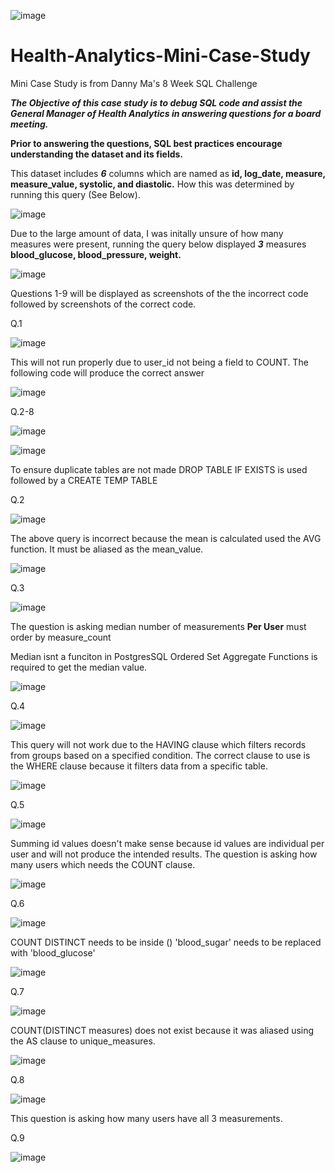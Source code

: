  ![image](https://user-images.githubusercontent.com/74512335/120242435-d903f280-c232-11eb-81f3-7fe8ef892153.png)

# Health-Analytics-Mini-Case-Study
Mini Case Study is from Danny Ma's 8 Week SQL Challenge

***The Objective of this case study is to debug SQL code and assist the General Manager of Health Analytics in answering questions for a board meeting.***

****Prior to answering the questions, SQL best practices encourage understanding the dataset and its fields.****

This dataset includes ***6*** columns which are named as **id, log_date, measure, measure_value, systolic, and diastolic.** 
How this was determined by running this query (See Below).

![image](https://user-images.githubusercontent.com/74512335/120244619-b5dc4180-c238-11eb-91fa-ddb4a6e52b78.png)

Due to the large amount of data, I was initally unsure of how many measures were present, running the query below displayed ***3*** measures **blood_glucose, blood_pressure, weight.**

![image](https://user-images.githubusercontent.com/74512335/120244560-86c5d000-c238-11eb-80d0-cae87d81026c.png)

Questions 1-9 will be displayed as screenshots of the the incorrect code followed by screenshots of the correct code.
 
 Q.1 

![image](https://user-images.githubusercontent.com/74512335/120242106-1a47d280-c232-11eb-9045-c4d39a2582bb.png)

This will not run properly due to user_id not being a field to COUNT. The following code will produce the correct answer

![image](https://user-images.githubusercontent.com/74512335/120315405-54ed5180-c2aa-11eb-8a0c-a5491221f482.png)


Q.2-8 

![image](https://user-images.githubusercontent.com/74512335/120242853-ef5e7e00-c233-11eb-94f6-c594cd501850.png)

![image](https://user-images.githubusercontent.com/74512335/120316235-320f6d00-c2ab-11eb-931d-02be774f64e4.png)

To ensure duplicate tables are not made DROP TABLE IF EXISTS is used followed by a CREATE TEMP TABLE 

Q.2

![image](https://user-images.githubusercontent.com/74512335/120244806-34d17a00-c239-11eb-9d87-80977402dee2.png)

The above query is incorrect because the mean is calculated used the AVG function. It must be aliased as the mean_value.

![image](https://user-images.githubusercontent.com/74512335/120317177-50c23380-c2ac-11eb-9104-a85d91606dc1.png)

Q.3 

![image](https://user-images.githubusercontent.com/74512335/120243644-2b92de00-c236-11eb-9658-3ffeb56337c7.png)

The question is asking median number of measurements **Per User** must order by measure_count

Median isnt a funciton in PostgresSQL Ordered Set Aggregate Functions is required to get the median value.

![image](https://user-images.githubusercontent.com/74512335/120318572-03df5c80-c2ae-11eb-8a70-bf369a10e1ed.png)

Q.4

![image](https://user-images.githubusercontent.com/74512335/120243732-639a2100-c236-11eb-9262-5a10971d3dcd.png)

This query will not work due to the HAVING clause which filters records from groups based on a specified condition. The correct clause to use is the WHERE clause because it filters data from a specific table.

![image](https://user-images.githubusercontent.com/74512335/120454445-e370da00-c361-11eb-9948-438f472d1f44.png)

Q.5

![image](https://user-images.githubusercontent.com/74512335/120243753-6e54b600-c236-11eb-802b-776e6248295c.png)

Summing id values doesn't make sense because id values are individual per user and will not produce the intended results. The question is asking how many users which needs the COUNT clause.

![image](https://user-images.githubusercontent.com/74512335/120455673-f7690b80-c362-11eb-9125-ef8516d4a983.png)

Q.6

![image](https://user-images.githubusercontent.com/74512335/120243770-77de1e00-c236-11eb-9ae6-2f3a2acfca52.png)

COUNT DISTINCT needs to be inside () 'blood_sugar' needs to be replaced with 'blood_glucose'

![image](https://user-images.githubusercontent.com/74512335/120456531-b4f3fe80-c363-11eb-9875-a72009d7b3ae.png)

Q.7

![image](https://user-images.githubusercontent.com/74512335/120243784-81678600-c236-11eb-85ba-5b352451d57e.png)

COUNT(DISTINCT measures) does not exist because it was aliased using the AS clause to unique_measures.

![image](https://user-images.githubusercontent.com/74512335/120457757-b540c980-c364-11eb-958f-14325ac36993.png)

Q.8

![image](https://user-images.githubusercontent.com/74512335/120243801-8a585780-c236-11eb-8e18-5ab8ec53dd55.png)

This question is asking how many users have all 3 measurements.

Q.9

![image](https://user-images.githubusercontent.com/74512335/120243821-93492900-c236-11eb-9911-3c8bdfbd4ab3.png)

